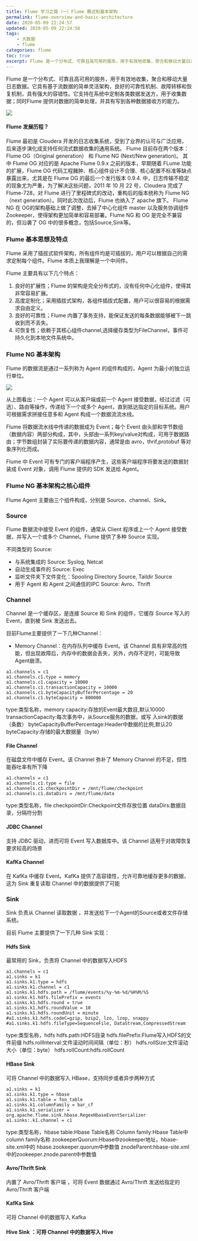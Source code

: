 ```yaml
---
title: Flume 学习之路（一）Flume 概述和基本架构
permalink: flume-overview-and-basic-architecture
date: 2020-05-09 22:24:57
updated: 2020-05-09 22:24:58
tags: 
    - 大数据
    - flume
categories: flume
toc: true
excerpt: Flume 是一个分布式、可靠且高可用的服务，用于有效地收集，聚合和移动大量日志数据。它具有基于流数据的简单灵活架构，良好的可靠性机制、故障转移和恢复机制，具有强大的容错性。它支持在系统中定制各类数据发送方，用于收集数据；同时Flume 提供对数据的简单处理，并具有写到各种数据接收方的能力。
---
```


Flume 是一个分布式、可靠且高可用的服务，用于有效地收集，聚合和移动大量日志数据。它具有基于流数据的简单灵活架构，良好的可靠性机制、故障转移和恢复机制，具有强大的容错性。它支持在系统中定制各类数据发送方，用于收集数据；同时Flume 提供对数据的简单处理，并具有写到各种数据接收方的能力。

![](https://static.studytime.xin/image/articles/spring-bootDevGuide_image00.png)


#### Flume 发展历程？

Flume 最初是 Cloudera 开发的日志收集系统，受到了业界的认可与广泛应用，后来逐步演化成支持任何流式数据收集的通用系统。
Flume 目前存在两个版本：Flume OG（Original generation） 和 Flume NG (Next/New generation)。
其中 Flume OG 对应的是 Apache Flume 0.9.x 之前的版本，早期随着 FLume 功能的扩展，Flume OG 代码工程臃肿、核心组件设计不合理、核心配置不标准等缺点暴露出来，尤其是在 Flume OG 的最后一个发行版本 0.9.4. 中，日志传输不稳定的现象尤为严重，为了解决这些问题，2011 年 10 月 22 号，Cloudera 完成了 Flume-728，对 Flume 进行了里程碑式的改动，重构后的版本统称为 Flume NG（next generation）。同时此次改动后，Flume 也纳入了 apache 旗下。
Flume NG 在 OG的架构基础上做了调整，去掉了中心化组件 master 以及服务协调组件 Zookeeper，使得架构更加简单和容易部署。Flume NG 和 OG 是完全不兼容的，但沿袭了 OG 中的很多概念，包括Source,Sink等。


### Flume 基本思想及特点

Flume 采用了插拔式软件架构，所有组件均是可插拔的，用户可以根据自己的需求定制每个组件。Flume 本质上我理解是一个中间件。

Flume 主要具有以下几个特点：
1. 良好的扩展性；Flume 的架构是完全分布式的，没有任何中心化组件，使得其非常容易扩展。
2. 高度定制化；采用插拔式架构，各组件插拔式配置，用户可以很容易的根据需求自由定义。
3. 良好的可靠性；Flume 内置了事务支持，能保证发送的每条数据能够被下一跳收到而不丢失。
4. 可恢复性；依赖于其核心组件channel,选择缓存类型为FileChannel，事件可持久化到本地文件系统中。


### Flume NG 基本架构

Flume 的数据流是通过一系列称为 Agent 的组件构成的，Agent 为最小的独立运行单位。

![](https://static.studytime.xin/image/articles/spring-boot2018111514013722.png)

从上图看出：一个 Agent 可以从客户端或前一个 Agent 接受数据，经过过滤（可选）、路由等操作，传递给下一个或多个 Agent，直到抵达指定的目标系统。用户可根据需求拼接任意多和 Agent 构成一个数据流流水线。

Flume 将数据流水线中传递的数据成为 Event；每个 Event 由头部和字节数组（数据内容）两部分构成，其中，头部由一系列key/value对构成，可用于数据路由；字节数组封装了实际要传递的数据内容，通常是由 avro，thrif,protobuf 等对象序列化而成。

Flume 中 Event 可有专门的客户端程序产生，这些客户端程序将要发送的数据封装成 Event 对象，调用 Flume 提供的 SDK 发送给 Agent。

### Flume NG 基本架构之核心组件

Flume Agent 主要由三个组件构成，分别是 Source、channel、Sink。

### Source

Flume 数据流中接受 Event 的组件，通常从 Client 程序或上一个 Agent 接受数据，并写入一个或多个 Channel。Flume 提供了多种 Source 实现。

不同类型的 Source:
- 与系统集成的 Source: Syslog, Netcat 
- 自动生成事件的 Source: Exec
- 监听文件夹下文件变化：Spooling Directory Source, Taildir Source 
- 用于 Agent 和 Agent 之间通信的IPC Source: Avro、Thrift

### Channel
Channel 是一个缓存区，是连接 Source 和 Sink 的组件，它缓存 Source 写入的 Event，直到被 Sink 发送出去。

目前Flume主要提供了一下几种Channel：
- Memory Channel：在内存队列中缓存 Event。该 Channel 具有非常高的性能，但出现故障后，内存中的数据会丢失，另外，内存不足时，可能导致Agent崩溃。

```
a1.channels = c1 
a1.channels.c1.type = memory 
a1.channels.c1.capacity = 10000 
a1.channels.c1.transactionCapacity = 10000 
a1.channels.c1.byteCapacityBufferPercentage = 20 
a1.channels.c1.byteCapacity = 800000
```
type:类型名称，memory
capacity:存放的Event最大数目,默认10000
transactionCapacity:每次事务中，从Source服务的数据，或写 入sink的数据（条数）
byteCapacityBufferPercentage:Header中数据的比例,默认20
byteCapacity:存储的最大数据量（byte）

#### File Channel
在磁盘文件中缓存 Event。该 Channel 弥补了 Memory Channel 的不足，但性能吞吐率有所下降

```
a1.channels = c1 
a1.channels.c1.type = file 
a1.channels.c1.checkpointDir = /mnt/flume/checkpoint 
a1.channels.c1.dataDirs = /mnt/flume/data
```
type:类型名称，file
checkpointDir:Checkpoint文件存放位置
dataDirs:数据目录，分隔符分割

#### JDBC Channel
支持 JDBC 驱动，进而可将 Event 写入数据库中。该 Channel 适用于对故障恢复要求较高的场景

#### KafKa Channel
在 KafKa 中缓存 Event。KafKa 提供了高容错性，允许可靠地缓存更多的数据，这为 Sink 重复读取 Channel 中的数据提供了可能

###  Sink
Sink 负责从 Channel  读取数据 ，并发送给下一个Agent的Source或者文件存储系统。

目前 Flume 主要提供了一下几种 Sink 实现：
#### Hdfs Sink
最常用的 Sink，负责将 Channel 中的数据写入HDFS

```
a1.channels = c1 
a1.sinks = k1 
a1.sinks.k1.type = hdfs 
a1.sinks.k1.channel = c1 
a1.sinks.k1.hdfs.path = /flume/events/%y-%m-%d/%H%M/%S 
a1.sinks.k1.hdfs.filePrefix = events
a1.sinks.k1.hdfs.round = true 
a1.sinks.k1.hdfs.roundValue = 10 
a1.sinks.k1.hdfs.roundUnit = minute 
#a1.sinks.k1.hdfs.codeC=gzip, bzip2, lzo, lzop, snappy 
#a1.sinks.k1.hdfs.fileType=SequenceFile, DataStream,CompressedStream
```
type:类型名称，hdfs
hdfs.path:HDFS目录
hdfs.filePrefix:Flume写入HDFS的文件前缀
hdfs.rollInterval:文件滚动时间间隔（单位：秒）
hdfs.rollSize:文件滚动大小（单位：byte）
hdfs.rollCount:hdfs.rollCount

#### HBase Sink
可将 Channel 中的数据写入 HBase，支持同步或者异步两种方式

```
a1.sinks = k1 
a1.sinks.k1.type = hbase 
a1.sinks.k1.table = foo_table 
a1.sinks.k1.columnFamily = bar_cf 
a1.sinks.k1.serializer = org.apache.flume.sink.hbase.RegexHbaseEventSerializer 
a1.sinks:.k1.channel = c1
```

type:类型名称，hbase
table:Hbase Table名称
Column family:Hbase Table中column family名称
zookeeperQuorum:Hbase中zookeeper地址，hbase-site.xml中的 hbase.zookeeper.quorum中参数值
znodeParent:hbase-site.xml中的zookeeper.znode.parent中参数值

#### Avro/Thrift Sink
内置了 Avro/Thrift 客户端 ，可将 Event 数据通过 Avro/Thrift 发送给指定的 Avro/Thrift 客户端 

#### KafKa Sink
可将 Channel 中的数据写入 Kafka

#### Hive Sink ：可将 Channel 中的数据写入 Hive

